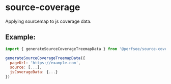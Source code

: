 # source-coverage

Applying sourcemap to js coverage data.

## Example:

```js
import { generateSourceCoverageTreemapData } from '@perfsee/source-coverage'

generateSourceCoverageTreemapData({
  pageUrl: 'https://example.com',
  source: [...],
  jsCoverageData: {...}
})
```
